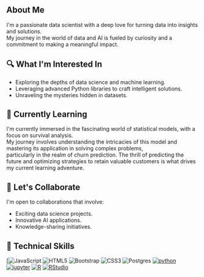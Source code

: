 ## About Me
I'm a passionate data scientist with a deep love for turning data into insights and solutions.</br> My journey in the world of data and AI is fueled by curiosity and a commitment to making a meaningful impact.

## 🔍 What I'm Interested In
* Exploring the depths of data science and machine learning.
* Leveraging advanced Python libraries to craft intelligent solutions.
* Unraveling the mysteries hidden in datasets.

## 🌱 Currently Learning  </br>
I'm currently immersed in the fascinating world of statistical models, with a focus on survival analysis. </br>
My journey involves understanding the intricacies of this model and mastering its application in solving complex problems,</br>
particularly in the realm of churn prediction. The thrill of predicting the future and optimizing strategies to retain valuable customers is what drives my current learning adventure.</br>
## 🤝 Let's Collaborate </br>
I'm open to collaborations that involve: </br>
* Exciting data science projects.</br>
* Innovative AI applications.</br>
* Knowledge-sharing initiatives.</br>

## 💼 Technical Skills
[![JavaScript](https://img.shields.io/badge/javascript-%23323330.svg?style=for-the-badge&logo=javascript&logoColor=%23F7DF1E)
![HTML5](https://img.shields.io/badge/html5-%23E34F26.svg?style=for-the-badge&logo=html5&logoColor=white)
![Bootstrap](https://img.shields.io/badge/bootstrap-%23563D7C.svg?style=for-the-badge&logo=bootstrap&logoColor=white)
![CSS3](https://img.shields.io/badge/css3-%231572B6.svg?style=for-the-badge&logo=css3&logoColor=white)
![Postgres](https://img.shields.io/badge/postgres-%23316192.svg?style=for-the-badge&logo=postgresql&logoColor=white)
[![python](https://img.shields.io/badge/Python-3.9-3776AB.svg?style=flat&logo=python&logoColor=white)](https://www.python.org)
[![jupyter](https://img.shields.io/badge/Jupyter-Lab-F37626.svg?style=flat&logo=Jupyter)](https://jupyterlab.readthedocs.io/en/stable)
[![R](https://img.shields.io/badge/-script-276DC3.svg?style=flat&logo=R)](https://cran.r-project.org)
[![RStudio](https://img.shields.io/badge/RStudio-project-75AADB.svg?style=flat&logo=RStudio)](https://www.rstudio.com)
<!---
lostincalibasas/lostincalibasas is a ✨ special ✨ repository because its `README.md` (this file) appears on your GitHub profile.
You can click the Preview link to take a look at your changes.
--->
